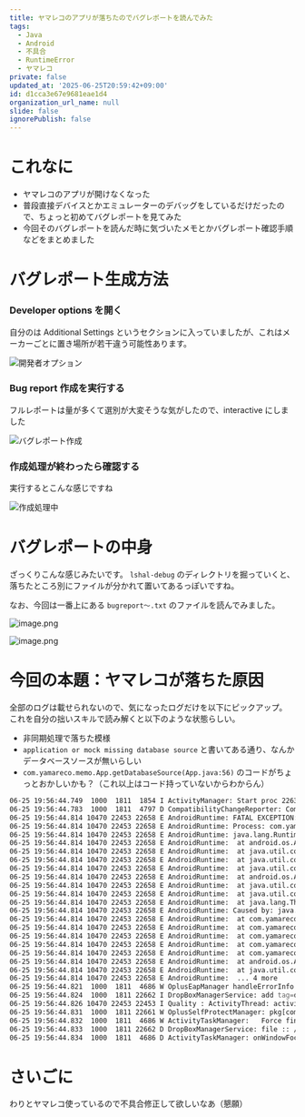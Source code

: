 ```yaml
---
title: ヤマレコのアプリが落ちたのでバグレポートを読んでみた
tags:
  - Java
  - Android
  - 不具合
  - RuntimeError
  - ヤマレコ
private: false
updated_at: '2025-06-25T20:59:42+09:00'
id: d1cca3e67e9681eae1d4
organization_url_name: null
slide: false
ignorePublish: false
---
```

# これなに

- ヤマレコのアプリが開けなくなった
- 普段直接デバイスとかエミュレーターのデバッグをしているだけだったので、ちょっと初めてバグレポートを見てみた
- 今回そのバグレポートを読んだ時に気づいたメモとかバグレポート確認手順などをまとめました

# バグレポート生成方法

### Developer options を開く

自分のは Additional Settings というセクションに入っていましたが、これはメーカーごとに置き場所が若干違う可能性あります。

![開発者オプション](https://qiita-image-store.s3.ap-northeast-1.amazonaws.com/0/2819748/e9f07a2d-f02c-4181-973c-2165f33fe5fc.jpeg)

### Bug report 作成を実行する

フルレポートは量が多くて選別が大変そうな気がしたので、interactive にしました

![バグレポート作成](https://qiita-image-store.s3.ap-northeast-1.amazonaws.com/0/2819748/dc19ee7c-a2ec-487e-ac09-387db732c68b.jpeg)

### 作成処理が終わったら確認する

実行するとこんな感じですね

![作成処理中](https://qiita-image-store.s3.ap-northeast-1.amazonaws.com/0/2819748/b3b32e76-d2da-4ce9-b97e-f33c33735258.jpeg)

# バグレポートの中身

ざっくりこんな感じみたいです。
`lshal-debug` のディレクトリを掘っていくと、落ちたところ別にファイルが分かれて置いてあるっぽいですね。

なお、今回は一番上にある `bugreport〜.txt` のファイルを読んでみました。

![image.png](https://qiita-image-store.s3.ap-northeast-1.amazonaws.com/0/2819748/d166d458-c230-436f-b7b1-c43552640375.png)

![image.png](https://qiita-image-store.s3.ap-northeast-1.amazonaws.com/0/2819748/89532a9a-aa91-4e60-b448-140a4e2ba8a6.png)

# 今回の本題：ヤマレコが落ちた原因

全部のログは載せられないので、気になったログだけを以下にピックアップ。
これを自分の拙いスキルで読み解くと以下のような状態らしい。

- 非同期処理で落ちた模様
- `application or mock missing database source` と書いてある通り、なんかデータベースソースが無いらしい
- `com.yamareco.memo.App.getDatabaseSource(App.java:56)` のコードがちょっとおかしいかも？（これ以上はコード持っていないからわからん）

```zsh
06-25 19:56:44.749  1000  1811  1854 I ActivityManager: Start proc 22631:com.google.android.webview:sandboxed_process0:org.chromium.content.app.SandboxedProcessService0:0/u0i963 for  {com.yamareco.memo/org.chromium.content.app.SandboxedProcessService0:0}
06-25 19:56:44.783  1000  1811  4797 D CompatibilityChangeReporter: Compat change id reported: 319212206; UID 10470; state: DISABLED
06-25 19:56:44.814 10470 22453 22658 E AndroidRuntime: FATAL EXCEPTION: AsyncTask #1
06-25 19:56:44.814 10470 22453 22658 E AndroidRuntime: Process: com.yamareco.memo, PID: 22453
06-25 19:56:44.814 10470 22453 22658 E AndroidRuntime: java.lang.RuntimeException: An error occurred while executing doInBackground()
06-25 19:56:44.814 10470 22453 22658 E AndroidRuntime: 	at android.os.AsyncTask$4.done(AsyncTask.java:415)
06-25 19:56:44.814 10470 22453 22658 E AndroidRuntime: 	at java.util.concurrent.FutureTask.finishCompletion(FutureTask.java:381)
06-25 19:56:44.814 10470 22453 22658 E AndroidRuntime: 	at java.util.concurrent.FutureTask.setException(FutureTask.java:250)
06-25 19:56:44.814 10470 22453 22658 E AndroidRuntime: 	at java.util.concurrent.FutureTask.run(FutureTask.java:269)
06-25 19:56:44.814 10470 22453 22658 E AndroidRuntime: 	at android.os.AsyncTask$SerialExecutor$1.run(AsyncTask.java:305)
06-25 19:56:44.814 10470 22453 22658 E AndroidRuntime: 	at java.util.concurrent.ThreadPoolExecutor.runWorker(ThreadPoolExecutor.java:1145)
06-25 19:56:44.814 10470 22453 22658 E AndroidRuntime: 	at java.util.concurrent.ThreadPoolExecutor$Worker.run(ThreadPoolExecutor.java:644)
06-25 19:56:44.814 10470 22453 22658 E AndroidRuntime: 	at java.lang.Thread.run(Thread.java:1012)
06-25 19:56:44.814 10470 22453 22658 E AndroidRuntime: Caused by: java.lang.RuntimeException: application or mock missing database source
06-25 19:56:44.814 10470 22453 22658 E AndroidRuntime: 	at com.yamareco.memo.App.getDatabaseSource(App.java:56)
06-25 19:56:44.814 10470 22453 22658 E AndroidRuntime: 	at com.yamareco.memo.model.helpers.DatabaseManager.<init>(DatabaseManager.java:33)
06-25 19:56:44.814 10470 22453 22658 E AndroidRuntime: 	at com.yamareco.memo.io.DataManager.init(DataManager.java:139)
06-25 19:56:44.814 10470 22453 22658 E AndroidRuntime: 	at com.yamareco.memo.util.InitialHelper$InitAsyncTask.doInBackground(InitialHelper.java:103)
06-25 19:56:44.814 10470 22453 22658 E AndroidRuntime: 	at com.yamareco.memo.util.InitialHelper$InitAsyncTask.doInBackground(InitialHelper.java:81)
06-25 19:56:44.814 10470 22453 22658 E AndroidRuntime: 	at android.os.AsyncTask$3.call(AsyncTask.java:394)
06-25 19:56:44.814 10470 22453 22658 E AndroidRuntime: 	at java.util.concurrent.FutureTask.run(FutureTask.java:264)
06-25 19:56:44.814 10470 22453 22658 E AndroidRuntime: 	... 4 more
06-25 19:56:44.821  1000  1811  4686 W OplusEapManager handleErrorInfo sendEvent: : com.yamareco.memo Crashed
06-25 19:56:44.824  1000  1811 22662 I DropBoxManagerService: add tag=data_app_crash isTagEnabled=true flags=0x2
06-25 19:56:44.826 10470 22453 22453 I Quality : ActivityThread: activityStart delay 373 com.yamareco.memo 22453
06-25 19:56:44.831  1000  1811 22661 W OplusSelfProtectManager: pkg[com.oplus.crashbox] not in policy list
06-25 19:56:44.832  1000  1811  4686 W ActivityTaskManager:   Force finishing activity com.yamareco.memo/.ui.StartViewActivity
06-25 19:56:44.833  1000  1811 22662 D DropBoxManagerService: file :: /data/system/dropbox/data_app_crash@1750849004825.txt
06-25 19:56:44.834  1000  1811  4686 D ActivityTaskManager: onWindowFocusChanged Task{99ce6d2 #6 type=home I=com.android.launcher/.Launcher U=0 rootTaskId=1 visible=true visibleRequested=false mode=fullscreen translucent=true sz=1} would transfer to compact
```

# さいごに

わりとヤマレコ使っているので不具合修正して欲しいなあ（懇願）
